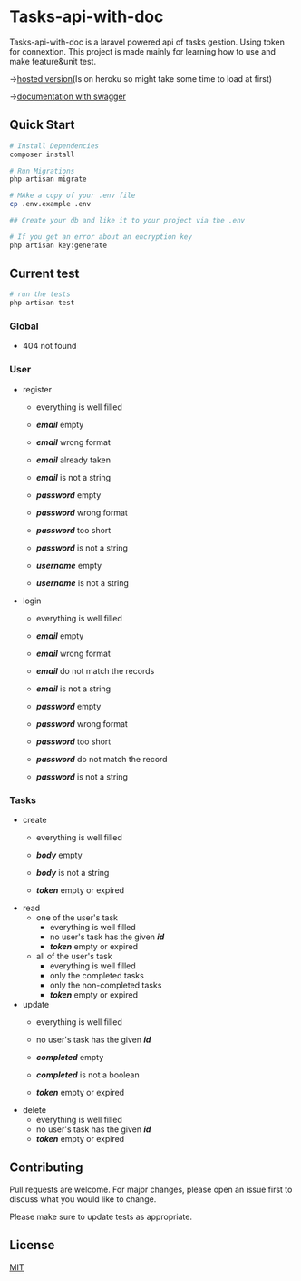 # Tasks-api-with-doc

Tasks-api-with-doc is a laravel powered api of tasks gestion. 
Using token for connextion.
This project is made mainly for learning how to use and make feature&unit test.

→[hosted version](https://ariel-task-api-w-doc.herokuapp.com/api)(Is on heroku so might take some time to load at first)

→[documentation with swagger](https://app.swaggerhub.com/apis-docs/Arielt99/Tasks_Api/1.0)

## Quick Start

``` bash
# Install Dependencies
composer install

# Run Migrations
php artisan migrate

# MAke a copy of your .env file
cp .env.example .env

## Create your db and like it to your project via the .env

# If you get an error about an encryption key
php artisan key:generate
```
## Current test

``` bash
# run the tests
php artisan test
```

### Global
- 404 not found

### User
- register
    - everything is well filled 

    - ***email*** empty
    - ***email*** wrong format
    - ***email*** already taken 
    - ***email*** is not a string 

    - ***password*** empty 
    - ***password*** wrong format 
    - ***password*** too short 
    - ***password*** is not a string 

    - ***username*** empty 
    - ***username*** is not a string 

- login
    - everything is well filled

    - ***email*** empty 
    - ***email*** wrong format 
    - ***email*** do not match the records
    - ***email*** is not a string

    - ***password*** empty 
    - ***password*** wrong format
    - ***password*** too short
    - ***password*** do not match the record
    - ***password*** is not a string 

### Tasks
- create
    - everything is well filled

    - ***body*** empty 
    - ***body*** is not a string

    - ***token*** empty or expired
- read
    - one of the user's task
        - everything is well filled
        - no user's task has the given ***id***
        - ***token*** empty or expired
    - all of the user's task
        - everything is well filled
        - only the completed tasks
        - only the non-completed tasks
        - ***token*** empty or expired
- update
    - everything is well filled
    - no user's task has the given ***id***

    - ***completed*** empty 
    - ***completed*** is not a boolean

    - ***token*** empty or expired
- delete
    - everything is well filled
    - no user's task has the given ***id***
    - ***token*** empty or expired

## Contributing
Pull requests are welcome. For major changes, please open an issue first to discuss what you would like to change.

Please make sure to update tests as appropriate.

## License
[MIT](https://choosealicense.com/licenses/mit/)
